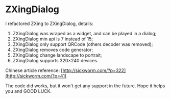 # ZXingDialog

I refactored ZXing to ZXingDialog, details:

1. ZXingDialog was wraped as a widget, and can be played in a dialog;
2. ZXingDialog min api is 7 instead of 15;
3. ZXingDialog only support QRCode (others decoder was removed);
4. ZXingDialog removes code generator;
5. ZXingDialog change landscape to portrait;
6. ZXingDialog supports 320×240 devices.

Chinese article reference: [http://sickworm.com/?p=322](http://sickworm.com/?p=41)

The code did works, but it won't get any support in the future. Hope it helps you and GOOD LUCK.
